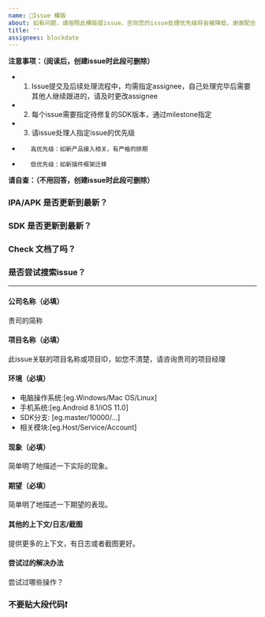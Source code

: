 ```yaml
---
name: 📝Issue 模版
about: 如有问题，请按照此模版提issue，否则您的issue处理优先级将会被降低，谢谢配合
title: ''
assignees: blockdate
---
```


**注意事项：（阅读后，创建issue时此段可删除）**
- 1. Issue提交及后续处理流程中，均需指定assignee，自己处理完毕后需要其他人继续跟进的，请及时更改assignee
- 2. 每个issue需要指定待修复的SDK版本，通过milestone指定
- 3. 请issue处理人指定issue的优先级
-        高优先级：如新产品接入相关，有严格的排期
-        低优先级：如新插件框架迁移

**请自查：（不用回答，创建issue时此段可删除）**
### IPA/APK 是否更新到最新？
### SDK 是否更新到最新？
### Check 文档了吗？
### 是否尝试搜索issue？

---
#### 公司名称（必填）

贵司的简称

#### 项目名称（必填）

此issue关联的项目名称或项目ID，如您不清楚，请咨询贵司的项目经理

#### 环境（必填）
- 电脑操作系统:[eg.Windows/Mac OS/Linux]
- 手机系统:[eg.Android 8.1/iOS 11.0]
- SDK分支: [eg.master/10000/...]
- 相关模块:[eg.Host/Service/Account]

#### 现象（必填）

简单明了地描述一下实际的现象。

#### 期望（必填）

简单明了地描述一下期望的表现。

#### 其他的上下文/日志/截图

提供更多的上下文，有日志或者截图更好。

#### 尝试过的解决办法

尝试过哪些操作？

### 不要贴大段代码❗️
